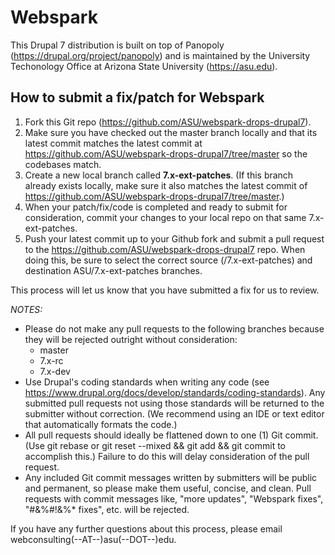 # Webspark

This Drupal 7 distribution is built on top of Panopoly (https://drupal.org/project/panopoly) and is maintained by the 
University Techonology Office at Arizona State University (https://asu.edu).

## How to submit a fix/patch for Webspark

1. Fork this Git repo (https://github.com/ASU/webspark-drops-drupal7).
2. Make sure you have checked out the master branch locally and that its latest commit matches the latest commit at 
https://github.com/ASU/webspark-drops-drupal7/tree/master so the codebases match.
3. Create a new local branch called **7.x-ext-patches**. (If this branch already exists locally, make sure it also 
matches the latest commit of https://github.com/ASU/webspark-drops-drupal7/tree/master.)
4. When your patch/fix/code is completed and ready to submit for consideration, commit your changes to your local repo 
on that same 7.x-ext-patches.
5. Push your latest commit up to your Github fork and submit a pull request to the 
https://github.com/ASU/webspark-drops-drupal7 repo. When doing this, be sure to select the correct source 
(<yourID>/7.x-ext-patches) and destination ASU/7.x-ext-patches branches.

This process will let us know that you have submitted a fix for us to review.

*NOTES:*

- Please do not make any pull requests to the following branches because they will be rejected outright without 
consideration:
  - master
  - 7.x-rc
  - 7.x-dev
- Use Drupal's coding standards when writing any code (see https://www.drupal.org/docs/develop/standards/coding-standards). 
Any submitted pull requests not using those standards will be returned to the submitter without correction. (We recommend 
using an IDE or text editor that automatically formats the code.)
- All pull requests should ideally be flattened down to one (1) Git commit. (Use git rebase or git reset --mixed && 
git add && git commit to accomplish this.) Failure to do this will delay consideration of the pull request.
- Any included Git commit messages written by submitters will be public and permanent, so please make them useful, 
concise, and clean. Pull requests with commit messages like, "more updates", "Webspark fixes", "#&%#!&%* fixes", etc. 
will be rejected.

If you have any further questions about this process, please email webconsulting(--AT--)asu(--DOT--)edu.
